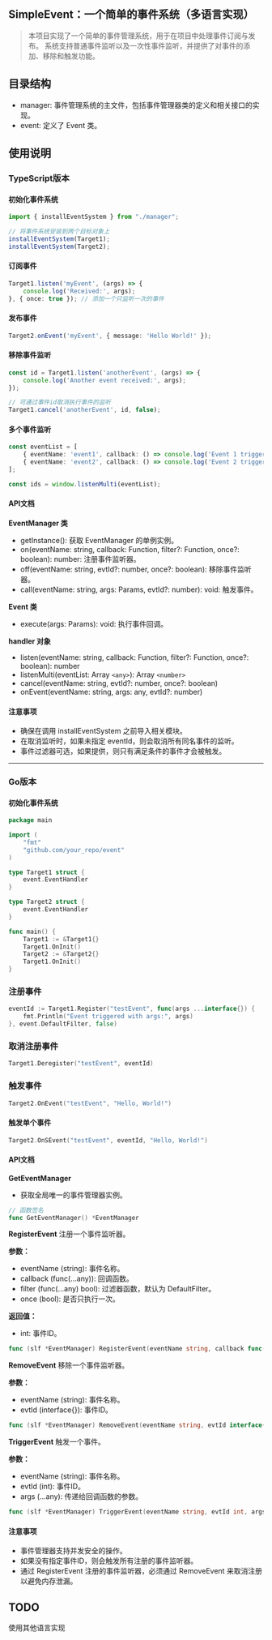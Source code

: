 ## SimpleEvent：一个简单的事件系统（多语言实现）

> 本项目实现了一个简单的事件管理系统，用于在项目中处理事件订阅与发布。
> 系统支持普通事件监听以及一次性事件监听，并提供了对事件的添加、移除和触发功能。

## 目录结构

* manager: 事件管理系统的主文件，包括事件管理器类的定义和相关接口的实现。
* event: 定义了 Event 类。

## 使用说明

### TypeScript版本

#### 初始化事件系统

```typescript
import { installEventSystem } from "./manager";

// 将事件系统安装到两个目标对象上
installEventSystem(Target1);
installEventSystem(Target2);
```

#### 订阅事件

```typescript
Target1.listen('myEvent', (args) => {
    console.log('Received:', args);
}, { once: true }); // 添加一个只监听一次的事件
```

#### 发布事件

```typescript
Target2.onEvent('myEvent', { message: 'Hello World!' });
```

#### 移除事件监听

```typescript
const id = Target1.listen('anotherEvent', (args) => {
    console.log('Another event received:', args);
});

// 可通过事件id取消执行事件的监听
Target1.cancel('anotherEvent', id, false);
```

#### 多个事件监听

```typescript
const eventList = [
    { eventName: 'event1', callback: () => console.log('Event 1 triggered') },
    { eventName: 'event2', callback: () => console.log('Event 2 triggered'), once: true }
];

const ids = window.listenMulti(eventList);
```

#### API文档

**EventManager 类**

* getInstance(): 获取 EventManager 的单例实例。
* on(eventName: string, callback: Function, filter?: Function, once?: boolean): number: 注册事件监听器。
* off(eventName: string, evtId?: number, once?: boolean): 移除事件监听器。
* call(eventName: string, args: Params, evtId?: number): void: 触发事件。

**Event 类**

* execute(args: Params): void: 执行事件回调。

**handler 对象**

* listen(eventName: string, callback: Function, filter?: Function, once?: boolean): number
* listenMulti(eventList: Array `<any>`): Array `<number>`
* cancel(eventName: string, evtId?: number, once?: boolean)
* onEvent(eventName: string, args: any, evtId?: number)

#### 注意事项

* 确保在调用 installEventSystem 之前导入相关模块。
* 在取消监听时，如果未指定 eventId，则会取消所有同名事件的监听。
* 事件过滤器可选，如果提供，则只有满足条件的事件才会被触发。

---

### Go版本

#### 初始化事件系统

```go
package main

import (
    "fmt"
    "github.com/your_repo/event"
)

type Target1 struct {
    event.EventHandler
}

type Target2 struct {
    event.EventHandler
}

func main() {
    Target1 := &Target1{}
    Target1.OnInit()
    Target2 := &Target2{}
    Target1.OnInit()
}
```

### 注册事件

```go
eventId := Target1.Register("testEvent", func(args ...interface{}) {
    fmt.Println("Event triggered with args:", args)
}, event.DefaultFilter, false)
```

### 取消注册事件

```go
Target1.Deregister("testEvent", eventId)
```

### 触发事件

```go
Target2.OnEvent("testEvent", "Hello, World!")
```

#### 触发单个事件

```go
Target2.OnSEvent("testEvent", eventId, "Hello, World!")
```

#### API文档

**GetEventManager**

* 获取全局唯一的事件管理器实例。

```go
// 函数签名
func GetEventManager() *EventManager
```

**RegisterEvent**
注册一个事件监听器。

**参数：**
* eventName (string): 事件名称。
* callback (func(...any)): 回调函数。
* filter (func(...any) bool): 过滤器函数，默认为 DefaultFilter。
* once (bool): 是否只执行一次。

**返回值：**
* int: 事件ID。

```go
func (slf *EventManager) RegisterEvent(eventName string, callback func(...any), filter func(...any) bool, once bool) int
```

**RemoveEvent**
移除一个事件监听器。

**参数：**
* eventName (string): 事件名称。
* evtId (interface{}): 事件ID。

```go
func (slf *EventManager) RemoveEvent(eventName string, evtId interface{})
```

**TriggerEvent**
触发一个事件。

**参数：**
* eventName (string): 事件名称。
* evtId (int): 事件ID。
* args (...any): 传递给回调函数的参数。

```go
func (slf *EventManager) TriggerEvent(eventName string, evtId int, args ...any)
```

#### 注意事项

* 事件管理器支持并发安全的操作。
* 如果没有指定事件ID，则会触发所有注册的事件监听器。
* 通过 RegisterEvent 注册的事件监听器，必须通过 RemoveEvent 来取消注册以避免内存泄漏。


## TODO
使用其他语言实现

